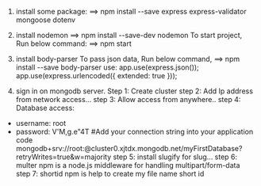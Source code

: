 1. install some package:
==> npm install --save express express-validator mongoose dotenv

2. install nodemon
==> npm install --save-dev nodemon
To start project, Run below command:
==> npm start

3. install body-parser 
To pass json data, Run below command,
==> npm install --save body-parser
use:
app.use(express.json());
app.use(express.urlencoded({
  extended: true
}));

4. sign in on mongodb server.
Step 1: Create cluster
step 2: Add Ip address from network access... 
step 3: Allow access from anywhere..
step 4: Database access:
* username: root
* password: V'M,g.e"4T
#Add your connection string into your application code
mongodb+srv://root:<password>@cluster0.xjtdx.mongodb.net/myFirstDatabase?retryWrites=true&w=majority
step 5: install slugify for slug...
step 6: multer npm is a node.js middleware for handling multipart/form-data
step 7: shortid npm is help to create my file name short id